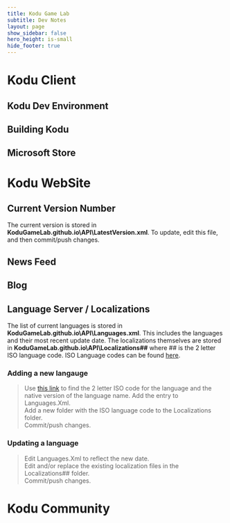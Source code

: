 ```yaml
---
title: Kodu Game Lab
subtitle: Dev Notes
layout: page
show_sidebar: false
hero_height: is-small
hide_footer: true
---
```


# Kodu Client
## Kodu Dev Environment

## Building Kodu

## Microsoft Store

# Kodu WebSite

## Current Version Number
The current version is stored in **KoduGameLab.github.io\API\LatestVersion.xml**.  To update, edit this file, and then commit/push changes.

## News Feed

## Blog

## Language Server / Localizations
The list of current languages is stored in **KoduGameLab.github.io\API\Languages.xml**.  This includes the languages and their most recent update date.  The localizations themselves are stored in **KoduGameLab.github.io\API\Localizations\##** where ## is the 2 letter ISO language code.  ISO Language codes can be found [here](https://en.wikipedia.org/wiki/List_of_ISO_639-1_codes).

### Adding a new langauge
> Use [this link](<https://en.wikipedia.org/wiki/List_of_ISO_639-1_codes>) to find the 2 letter ISO code for the language and the native version of the language name.
> Add the entry to Languages.Xml.  
> Add a new folder with the ISO language code to the Localizations folder.<br>
> Commit/push changes.

### Updating a language
> Edit Languages.Xml to reflect the new date.  
> Edit and/or replace the existing localization files in the Localizations\## folder.  
> Commit/push changes.

# Kodu Community